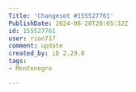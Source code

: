 ```yaml
---
Title: 'Changeset #155527761'
PublishDate: 2024-08-20T20:05:32Z
id: 155527761
user: rion717
comment: update
created_by: iD 2.29.0
tags:
- Montenegro

---
```

